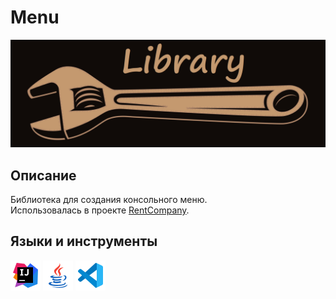 # __Menu__
![Java](icons/label.png)
## __Описание__
Библиотека для создания консольного меню.  
Использовалась в проекте [RentCompany](https://github.com/Alexey7721/rent-company).
<br>
## __Языки и инструменты__

[![IntelliJ IDEA](icons/intellij-idea-48.png)](https://www.jetbrains.com/idea/)
[![Java](icons/java-coffee-cup-48.png)](https://www.java.com/ru/)
[![Visual studio code](icons/visual-studio-code-2019-48.png)](https://code.visualstudio.com/)
<br>






